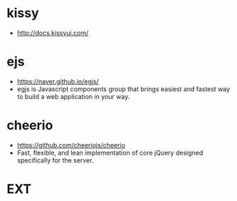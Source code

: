 # kissy

- <http://docs.kissyui.com/>

# ejs

- <https://naver.github.io/egjs/>
- egjs is Javascript components group that brings easiest and fastest way to build a web application in your way.

# cheerio

- <https://github.com/cheeriojs/cheerio>
- Fast, flexible, and lean implementation of core jQuery designed specifically for the server.

# EXT
